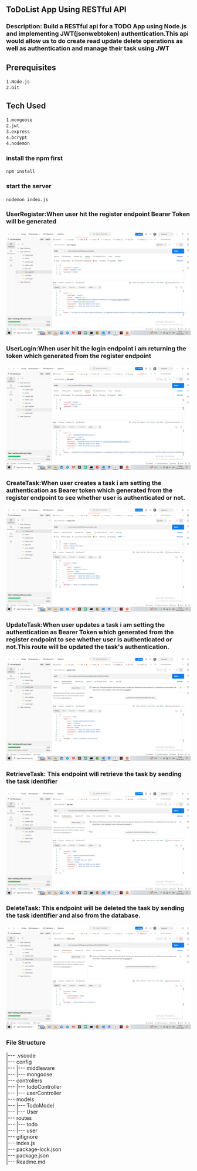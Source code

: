 ## ToDoList App Using RESTful  API
### Description: Build a RESTful api for a TODO App using Node.js and implementing JWT(jsonwebtoken) authentication.This api would allow us to do create read update delete operations as well as authentication and manage their task using JWT
## Prerequisites
    1.Node.js
    2.Git
## Tech Used
    1.mongoose
    2.jwt
    3.express
    4.bcrypt
    4.nodemon
### install the npm first
`npm install`
### start the server
`nodemon index.js`
### UserRegister:When user hit the register endpoint Bearer Token will be generated

![Alt text](images/user_register.png)

### UserLogin:When user hit the login endpoint i am returning the token which generated from the register endpoint
![Alt text](images/user_login.png)

### CreateTask:When user creates a task i am setting the authentication as Bearer token which generated from the register endpoint to see whether user is authenticated or not.

![Alt text](images/create_task.png)

### UpdateTask:When user updates a task i am setting the authentication as Bearer Token which generated from the register endpoint to see whether user is authenticated or not.This route will be updated the task's authentication.

![Alt text](images/update_task.png)

### RetrieveTask: This endpoint will retrieve the task by sending the task identifier
![Alt text](images/retrieve_task.png)

### DeleteTask: This endpoint will be deleted the task by sending the task identifier and also from the database.
![Alt text](images/delete_task.png)
### File Structure
|--- .vscode<br>
|--- config<br>
|--- |--- middleware<br>
|--- |--- mongoose<br>
|--- controllers<br>
|--- |--- todoController<br>
|--- |--- userController<br>
|--- models<br>
|--- |--- TodoModel<br>
|--- |--- User<br>
|--- routes<br>
|--- |--- todo<br>
|--- |--- user<br>
|--- gitignore<br>
|--- index.js<br>
|--- package-lock.json<br>
|--- package.json<br>
|--- Readme.md<br>